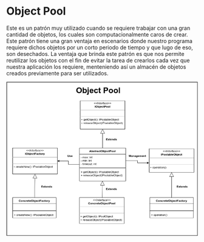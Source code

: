 # Object Pool

Este es un patrón muy utilizado cuando se requiere trabajar con una gran cantidad de objetos, los cuales son computacionalmente caros de crear. Este patrón tiene una gran ventaja en escenarios donde nuestro programa requiere dichos objetos por un corto periodo de tiempo y que lugo de eso, son desechados. La ventaja que brinda este patrón es que nos permite reutilizar los objetos con el fin de evitar la tarea de crearlos cada vez que nuestra aplicación los requiere, menteniendo así un almacén de objetos creados previamente para ser utilizados.



<img src="ObjectPool.png" alt="Object Pool" />
